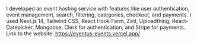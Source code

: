 
I developed an event hosting service with features like user authentication, event management, search, filtering, categories, checkout, and payments. I used Next.js 14, Tailwind CSS, React Hook Form, Zod, Uploadthing, React-Datepicker, Mongoose, Clerk for authentication, and Stripe for payments.
Link to the website: https://eventus-events.vercel.app/

